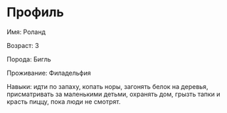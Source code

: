 # Профиль

Имя: Роланд

Возраст: 3

Порода: Бигль

Проживание: Филадельфия

Навыки: идти по запаху, копать норы, загонять белок на деревья, присматривать за маленькими детьми, охранять дом, грызть тапки и красть пиццу, пока люди не смотрят.